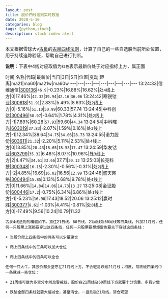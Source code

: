 ```yaml
---
layout: post
title: 股价四线法则实时数据
date: 2020-5-10
categories: blog
tags: [python,stock]
description: stock index alert
---
```



本文根据雪球大v[古泉](https://xueqiu.com/u/7148646888)的[古泉四线法则](https://xueqiu.com/7148646888/130498192)，计算了自己的一些自选股当前所处位置，用于持续追踪验证，帮助自己进行判断。

**说明**：下表中4线对应取值为`红色`表示最新价处于对应指标上方，属正面

时间|名称|代码|最新价|当日|3日|5日|位置|变动|距离|ma21|ma60|ma21w|ma60w
---|---|---|---|---|---|---|---|---
13:24:33|信维通信|[300136](https://xueqiu.com/S/SZ300136)|`46.9`|-0.23%|16.88%|16.62%|处`4`线上方|0|17.46%|`42.32`|`39.94`|`42.16`|`36.06`
13:24:42|寒锐钴业|[300618](https://xueqiu.com/S/SZ300618)|`51.91`|2.83%|5.49%|8.63%|处`2`线上方|0|-5.16%|`51.10`|`50.99`|60.33|57.74
13:24:45|中科创达|[300496](https://xueqiu.com/S/SZ300496)|`58.97`|-0.64%|1.78%|4.31%|处`2`线上方|-1|7.89%|60.28|`57.93`|59.60|`44.34`
13:24:54|中科曙光|[603019](https://xueqiu.com/S/SH603019)|`37.83`|-2.07%|1.59%|0.16%|处`3`线上方|-1|12.34%|38.64|`34.75`|`34.06`|`28.73`
13:24:55|诺力股份|[603611](https://xueqiu.com/S/SH603611)|`21.32`|-2.20%|5.11%|2.53%|处`4`线上方|0|13.85%|`20.43`|`18.65`|`18.58`|`17.47`
13:24:59|华友钴业|[603799](https://xueqiu.com/S/SH603799)|`35.32`|6.48%|8.07%|10.96%|处`3`线上方|2|4.47%|`34.61`|`33.66`|37.71|`30.13`
13:25:03|长亮科技|[300348](https://xueqiu.com/S/SZ300348)|`16.15`|-2.30%|-0.56%|-0.31%|处`2`线上方|-2|4.85%|16.69|`16.02`|16.56|`12.99`
13:24:48|盛天网络|[300494](https://xueqiu.com/S/SZ300494)|`15.85`|0.13%|5.68%|9.78%|处`4`线上方|0|11.66%|`14.84`|`14.06`|`14.73`|`13.27`
13:25:08|金证股份|[600446](https://xueqiu.com/S/SH600446)|`17.2`|-0.75%|6.34%|6.86%|处`1`线上方|-1|-5.23%|`16.90`|17.43|18.52|20.06
13:25:12|赢时胜|[300377](https://xueqiu.com/S/SZ300377)|`8.61`|-1.03%|4.41%|-0.81%|处`0`线上方|0|-17.49%|9.56|10.24|10.79|11.32

```
古泉4线法则的精髓如下。抓住21日线、60日线、21周线及60周线等四条线，外加21月线，任何一只股票上涨都要穿过这四条线，任何一只股票要想爆雷也要先下穿过这四条线：

+ 当股价爬上四条线中的两条可以少量建仓

+ 爬上四条线中的三条可以加大仓位

+ 爬上四条线中的四条可以全仓

任何一只大牛，其股价都会坚守在21月线上方，不会轻易跌破21月线；相反，每跌破四条线中一条就减一些仓位：

+ 21周线可做为多空分水岭及警戒线，股价在21周线及60周线下方就要十分慎重，多看少做

+ 跌破全部四条线就要大幅减仓，甚至清仓，一旦跌破21月线，清仓观望
```